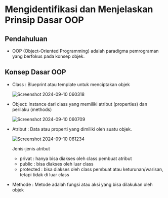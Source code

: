 # Mengidentifikasi dan Menjelaskan Prinsip Dasar OOP
## Pendahuluan
* OOP (Object-Oriented Programming) adalah paradigma pemrograman yang berfokus pada konsep objek.
## Konsep Dasar OOP
* Class : Blueprint atau template untuk menciptakan objek

  ![Screenshot 2024-09-10 060318](https://github.com/user-attachments/assets/cc383aa6-a64b-4dee-84a5-9c76ce132495)
* Object: Instance dari class yang memiliki atribut (properties) dan perilaku
(methods)

  ![Screenshot 2024-09-10 060709](https://github.com/user-attachments/assets/0f945e2c-562d-4885-abcd-22056283678d)
* Atribut : Data atau properti yang dimiliki oleh suatu objek.
  
    ![Screenshot 2024-09-10 061234](https://github.com/user-attachments/assets/124d3ca3-49ae-46f2-92e6-5bc7775ea1fb)

   Jenis-jenis atribut
  * privat : hanya bisa diakses oleh class pembuat atribut
  * public : bisa diakses oleh luar class
  * protected : bisa diakses oleh class pembuat atau keturunan/warisan, tetapi tidak di luar class
 
* Methode : Metode adalah fungsi atau aksi yang bisa dilakukan oleh objek
    
